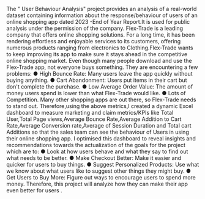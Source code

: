 The " User Behaviour Analysis" project provides an analysis of a real-world dataset containing information about the response/behaviour of users of an online shopping app dated 2023 -End of Year Report.It is used for public analysis  under the permission of the company.
Flex-Trade is a leading company that offers online shopping solutions. For a long time, it has been rendering effortless and enjoyable services to its customers, offering numerous products ranging from electronics to Clothing.Flex-Trade wants to keep improving its app to make sure it stays ahead in the competitive online shopping market. 
Even though many people download and use the Flex-Trade app, not everyone buys something. They are encountering a few problems: ● High Bounce Rate: Many users leave the app quickly without buying anything. ● Cart Abandonment: Users put items in their cart but don't complete the purchase. ● Low Average Order Value: The amount of money users spend is lower than what Flex-Trade would like. ● Lots of Competition.
Many other shopping apps are out there, so Flex-Trade needs to stand out. Therefore,using the above metrics,I created a dynamic Excel dashboard to measure marketing and claim metrics/KPIs like Total User,Total Page views,Average Bounce Rate,Average Addition to Cart Rate,Average Conversion rate,Average of Session Duration and Total cart Additions so that the sales team can see the behaviour of Users in using their online shopping app.
I optimised this dashboard to reveal insights and recommendations towards the actualization of the goals for the project which are to: ● Look at how users behave and what they say to find out what needs to be better. ● Make Checkout Better: Make it easier and quicker for users to buy things. ● Suggest Personalized Products: Use what we know about what users like to suggest other things they might buy. ● Get Users to Buy More: Figure out ways to encourage users to spend more money.
Therefore, this project will analyze how they can make their app even better for users .
